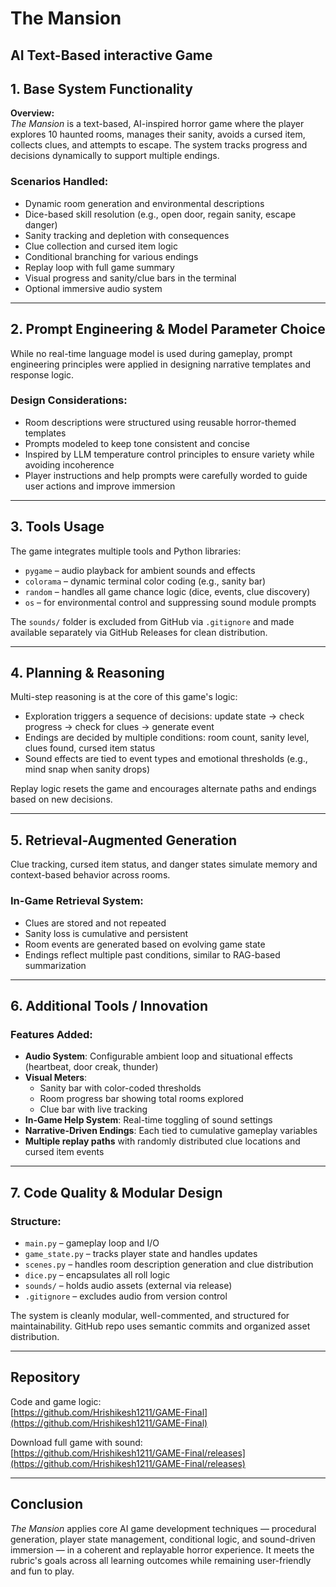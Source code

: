 # The Mansion 
## AI Text-Based interactive Game 

## 1. Base System Functionality

**Overview:**  
_The Mansion_ is a text-based, AI-inspired horror game where the player explores 10 haunted rooms, manages their sanity, avoids a cursed item, collects clues, and attempts to escape. The system tracks progress and decisions dynamically to support multiple endings.

### Scenarios Handled:
- Dynamic room generation and environmental descriptions
- Dice-based skill resolution (e.g., open door, regain sanity, escape danger)
- Sanity tracking and depletion with consequences
- Clue collection and cursed item logic
- Conditional branching for various endings
- Replay loop with full game summary
- Visual progress and sanity/clue bars in the terminal
- Optional immersive audio system

---

## 2. Prompt Engineering & Model Parameter Choice 

While no real-time language model is used during gameplay, prompt engineering principles were applied in designing narrative templates and response logic.

### Design Considerations:
- Room descriptions were structured using reusable horror-themed templates
- Prompts modeled to keep tone consistent and concise
- Inspired by LLM temperature control principles to ensure variety while avoiding incoherence
- Player instructions and help prompts were carefully worded to guide user actions and improve immersion

---

## 3. Tools Usage

The game integrates multiple tools and Python libraries:

- `pygame` – audio playback for ambient sounds and effects
- `colorama` – dynamic terminal color coding (e.g., sanity bar)
- `random` – handles all game chance logic (dice, events, clue discovery)
- `os` – for environmental control and suppressing sound module prompts

The `sounds/` folder is excluded from GitHub via `.gitignore` and made available separately via GitHub Releases for clean distribution.

---

## 4. Planning & Reasoning

Multi-step reasoning is at the core of this game's logic:

- Exploration triggers a sequence of decisions: update state → check progress → check for clues → generate event
- Endings are decided by multiple conditions: room count, sanity level, clues found, cursed item status
- Sound effects are tied to event types and emotional thresholds (e.g., mind snap when sanity drops)

Replay logic resets the game and encourages alternate paths and endings based on new decisions.

---

## 5. Retrieval-Augmented Generation 

Clue tracking, cursed item status, and danger states simulate memory and context-based behavior across rooms.

### In-Game Retrieval System:
- Clues are stored and not repeated
- Sanity loss is cumulative and persistent
- Room events are generated based on evolving game state
- Endings reflect multiple past conditions, similar to RAG-based summarization

---

## 6. Additional Tools / Innovation 

### Features Added:
- **Audio System**: Configurable ambient loop and situational effects (heartbeat, door creak, thunder)
- **Visual Meters**:
  - Sanity bar with color-coded thresholds
  - Room progress bar showing total rooms explored
  - Clue bar with live tracking
- **In-Game Help System**: Real-time toggling of sound settings
- **Narrative-Driven Endings**: Each tied to cumulative gameplay variables
- **Multiple replay paths** with randomly distributed clue locations and cursed item events

---

## 7. Code Quality & Modular Design 

### Structure:
- `main.py` – gameplay loop and I/O
- `game_state.py` – tracks player state and handles updates
- `scenes.py` – handles room description generation and clue distribution
- `dice.py` – encapsulates all roll logic
- `sounds/` – holds audio assets (external via release)
- `.gitignore` – excludes audio from version control

The system is cleanly modular, well-commented, and structured for maintainability. GitHub repo uses semantic commits and organized asset distribution.

---

## Repository

Code and game logic:  
[https://github.com/Hrishikesh1211/GAME-Final](https://github.com/Hrishikesh1211/GAME-Final)

Download full game with sound:  
[https://github.com/Hrishikesh1211/GAME-Final/releases](https://github.com/Hrishikesh1211/GAME-Final/releases)

---

## Conclusion

_The Mansion_ applies core AI game development techniques — procedural generation, player state management, conditional logic, and sound-driven immersion — in a coherent and replayable horror experience. It meets the rubric's goals across all learning outcomes while remaining user-friendly and fun to play.

